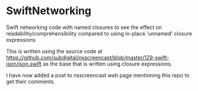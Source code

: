 SwiftNetworking
===============

Swift networking code with named closures to see the effect on readability/comprehensibility compared to using in-place 'unnamed' closure expressions

This is written using the source code at https://github.com/subdigital/nsscreencast/blob/master/129-swift-json/json.swift
as the base that is written using closure expressions.

I have now added a post to nsscreencast web page mentioning this repo to get
their comments.
